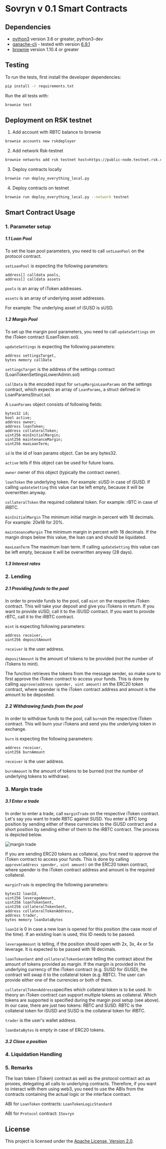 
# Sovryn v 0.1 Smart Contracts

## Dependencies

* [python3](https://www.python.org/downloads/release/python-368/) version 3.6 or greater, python3-dev
* [ganache-cli](https://github.com/trufflesuite/ganache-cli) - tested with version [6.9.1](https://github.com/trufflesuite/ganache-cli/releases/tag/v6.9.1)
* [brownie](https://github.com/eth-brownie/brownie/) version 1.10.4 or greater

## Testing

To run the tests, first install the developer dependencies:

```bash
pip install -r requirements.txt
```

Run the all tests with:

```bash
brownie test
```

## Deployment on RSK testnet

1. Add account with RBTC balance to brownie
```bash
brownie accounts new rskdeployer
```
2. Add network Rsk-testnet
```bash
brownie networks add rsk testnet host=https://public-node.testnet.rsk.co chainid=31
```
3. Deploy contracts locally
```bash
brownie run deploy_everything_local.py 
```

4. Deploy contracts on testnet

```bash
brownie run deploy_everything_local.py --network testnet
```

## Smart Contract Usage

### 1. Parameter setup
##### 1.1 Loan Pool

To set the loan pool parameters, you need to call ```setLoanPool``` on the protocol contract.

```setLoanPool``` is expecting the following parameters:
```
address[] calldata pools,
address[] calldata assets
```

```pools``` is an array of iToken addresses.

```assets``` is an array of underlying asset addresses. 

For example: The underlying asset of iSUSD is sUSD.

##### 1.2 Margin Pool

To set up the margin pool parameters, you need to call ```updateSettings``` on the iToken contract (LoanToken.sol).  

```updateSettings``` is expecting the following parameters:
```
address settingsTarget,
bytes memory callData
```
```settingsTarget``` is the address of the settings contract (LoanTokenSettingsLowerAdmin.sol)

```callData``` is the encoded input for ```setupMarginLoanParams``` on the settings contract, which expects an array of ```LoanParams```, a struct defined in LoanParamsStruct.sol.

A ```LoanParams``` object consists of following fields:
```
bytes32 id;                 
bool active;                
address owner;              
address loanToken;          
address collateralToken;    
uint256 minInitialMargin;   
uint256 maintenanceMargin;  
uint256 maxLoanTerm;      
```

```id``` is the id of loan params object. Can be any bytes32.

```active``` tells if this object can be used for future loans.

```owner```  owner of this object (typically the contract owner).

```loanToken``` the underlying token. For example: sUSD in case of  iSUSD. If calling ```updateSetting``` this value can be left empty, because it will be overwritten anyway.

```collateralToken``` the required collateral token. For example: rBTC in case of iRBTC.

```minInitialMargin``` The minimum initial margin in percent with 18 decimals. For example: 20e18 for 20%.

```maintenanceMargin``` The minimum margin in percent with 18 decimals. If the margin drops below this value, the loan can and should be liquidated.

```maxLoanTerm``` The maximum loan term.  If calling ```updateSetting``` this value can be left empty, because it will be overwritten anyway (28 days).

##### 1.3 Interest rates



### 2. Lending

##### 2.1 Providing funds to the pool

In order to provide funds to the pool, call ```mint``` on the respective iToken contract. This will take your deposit and give you iTokens in return. If you want to provide sUSD, call it to the iSUSD contract. If you want to provide rBTC, call it to the iRBTC contract.

```mint``` is expecting following parameters:
```
address receiver,
uint256 depositAmount
```
```receiver``` is the user address.

```depositAmount``` is the amount of tokens to be provided (not the number of iTokens to mint).

The function retrieves the tokens from the message sender, so make sure to first approve the iToken contract to access your funds. This is done by calling ```approve(address spender, uint amount)``` on the ERC20 token contract, where spender is the iToken contract address and amount is the amount to be deposited.

##### 2.2 Withdrawing funds from the pool

In order to withdraw funds to the pool, call ```burn```on the respective iToken contract. This will burn your iTokens and send you the underlying token in exchange.

```burn``` is expecting the following parameters:
```
address receiver,
uint256 burnAmount
```
```receiver``` is the user address.

```burnAmount``` is the amount of tokens to be burned (not the number of underlying tokens to withdraw).

### 3. Margin trade

##### 3.1 Enter a trade

In order to enter a trade, call ```marginTrade``` on the respective iToken contract.
Let's say you want to trade RBTC against SUSD. You enter a BTC long position by sending either of these currencies to the iSUSD contract and a short position by sending either of them to the iRBTC contract. The process is depicted below.

![margin trade](https://i.ibb.co/yVpDbVG/margin-Trade.png)

If you are sending ERC20 tokens as collateral, you first need to approve the iToken contract to access your funds. This is done by calling ```approve(address spender, uint amount)``` on the ERC20 token contract, where spender is the iToken contract address and amount is the required collateral.

```marginTrade``` is expecting the following parameters:
```
bytes32 loanId,                 
uint256 leverageAmount,         
uint256 loanTokenSent,
uint256 collateralTokenSent,
address collateralTokenAddress,
address trader,
bytes memory loanDataBytes
````
```loanId``` is 0 in case a new loan is opened for this position (the case most of the time). If an existing loan is used, this ID needs to be passed.

```leverageAmount``` is telling, if the position should open with 2x, 3x, 4x or 5x leverage. It is expected to be passed with 18 decimals.

```loanTokenSent``` and ```collateralTokenSent```are telling the contract about the amount of tokens provided as margin. If the margin is provided in the underlying currency of the iToken contract (e.g. SUSD for iSUSD), the contract will swap it to the collateral token (e.g. RBTC). The user can provide either one of the currencies or both of them. 

```collateralTokenAddress```specifies which collateral token is to be used. In theory an iToken contract can support multiple tokens as collateral. Which tokens are supported is specified during the margin pool setup (see above). In our case, there are just two tokens: RBTC and SUSD. RBTC is the collateral token for iSUSD and SUSD is the collateral token for iRBTC.

```trader``` is the user's wallet address.

```loanDataBytes``` is empty in case of ERC20 tokens. 

##### 3.2 Close a position

### 4. Liquidation Handling

### 5. Remarks

The loan token (iToken) contract as well as the protocol contract act as proxies, delegating all calls to underlying contracts. Therefore, if you want to interact with them using web3, you need to use the ABIs from the contracts containing the actual logic or the interface contract.

ABI for ```LoanToken``` contracts: ```LoanTokenLogicStandard```

ABI for ```Protocol``` contract: ```ISovryn```



## License

This project is licensed under the [Apache License, Version 2.0](LICENSE).
